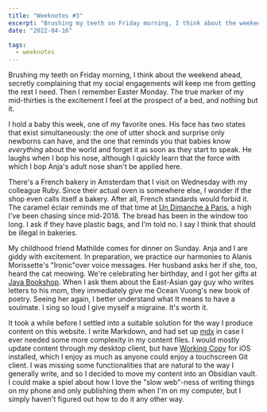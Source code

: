 ```yaml
---
title: "Weeknotes #3"
excerpt: "Brushing my teeth on Friday morning, I think about the weekend ahead, secretly complaining that my social engagements will keep me from getting the rest I need. Then I remember Easter Monday."
date: "2022-04-16" 

tags:
  - weeknotes 
---
```

Brushing my teeth on Friday morning, I think about the weekend ahead, secretly complaining that my social engagements will keep me from getting the rest I need. Then I remember Easter Monday. The true marker of my mid-thirties is the excitement I feel at the prospect of a bed, and nothing but it.

I hold  a baby this week, one of my favorite ones. His face has two states that exist simultaneously: the one of utter shock and surprise only newborns can have, and the one that reminds you that babies know _everything_ about the world and forget it as soon as they start to speak. He laughs when I bop his nose, although I quickly learn that the force with which I bop Anja's adult nose shan't be applied here. 

There's a French bakery in Amsterdam that I visit on Wednesday with my colleague Ruby. Since their actual oven is somewhere else, I wonder if the shop even calls itself a bakery. After all, French standards would forbid it. The caramel éclair reminds me of that time at [Un Dimanche à Paris](https://www.un-dimanche-a-paris.com/), a high I've been chasing since mid-2018. The bread has been in the window too long. I ask if they have plastic bags, and I'm told no. I say I think that should be illegal in bakeries. 

My childhood friend Mathilde comes for dinner on Sunday. Anja and I are giddy with excitement. In preparation, we practice our harmonies to Alanis Morissette's "Ironic"over voice messages. Her husband asks her if she, too, heard the cat meowing. We're celebrating her birthday, and I got her gifts at [Java Bookshop](http://www.javabookshop.nl/). When I ask them about the East-Asian gay guy who writes letters to his mom, they immediately give me Ocean Vuong's new book of poetry. Seeing her again, I better understand what It means to have a soulmate. I sing so loud I give myself a migraine. It's worth it.

It took a while before I settled into a suitable solution for the way I produce content on this website. I write Markdown, and had set up [mdx](https://mdxjs.com/) in case I ever needed some more complexity in my content files. I would mostly update content through my desktop client, but have [Working Copy](https://workingcopyapp.com/) for iOS installed, which I enjoy as much as anyone could enjoy a touchscreen Git client. I was missing some functionalities that are natural to the way I generally write, and so I decided to move my content into an Obsidian vault. I could make a spiel about how I love the "slow web"-ness of writing things on my phone and only publishing them when I'm on my computer, but I simply haven't figured out how to do it any other way. 